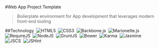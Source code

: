 #Web App Project Template

> Boilerplate environment for App development that leverages modern front-end tooling

##Technology
&nbsp;![HTML5](https://github.com/jhwohlgemuth/template-env-app/blob/master/assets/images/html5.png "HTML5")
&nbsp;![CSS3](https://github.com/jhwohlgemuth/template-env-app/blob/master/assets/images/css3.png "CSS3")
&nbsp;![Backbone.js](https://github.com/jhwohlgemuth/template-env-app/blob/master/assets/images/backbone.png "Backbone.js")
&nbsp;![Marionette.js](https://github.com/jhwohlgemuth/template-env-app/blob/master/assets/images/marionette.png "Marionette.js")
&nbsp;![RequireJS](https://github.com/jhwohlgemuth/template-env-app/blob/master/assets/images/require.png "RequireJS")
&nbsp;![NodeJS](https://github.com/jhwohlgemuth/template-env-app/blob/master/assets/images/node.png "NodeJS")
&nbsp;![GruntJS](https://github.com/jhwohlgemuth/template-env-app/blob/master/assets/images/grunt.png "GruntJS")
&nbsp;![Bower](https://github.com/jhwohlgemuth/template-env-app/blob/master/assets/images/bower.png "Bower")
&nbsp;![Karma](https://github.com/jhwohlgemuth/template-env-app/blob/master/assets/images/karma.png "Karma")
&nbsp;![Jasmine](https://github.com/jhwohlgemuth/template-env-app/blob/master/assets/images/jasmine.png "Jasmine")
&nbsp;![JSCS](https://github.com/jhwohlgemuth/template-env-app/blob/master/assets/images/jscs.png "JSCS")
&nbsp;![JSHint](https://github.com/jhwohlgemuth/template-env-app/blob/master/assets/images/jshint.png "JSHint")
